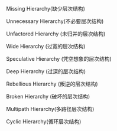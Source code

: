 Missing Hierarchy(缺少层次结构)

Unnecessary Hierarchy(不必要层次结构)

Unfactored Hierarchy (未归并的层次结构)

Wide Hierarchy (过宽的层次结构)

Speculative Hierarchy (凭空想象的层次结构)

Deep Hierarchy (过深的层次结构)

Rebellious Hierarchy (叛逆的层次结构)

Broken Hierarchy (破坏的层次结构)

Multipath Hierarchy(多路径层次结构)

Cyclic Hierarchy(循环层次结构)
